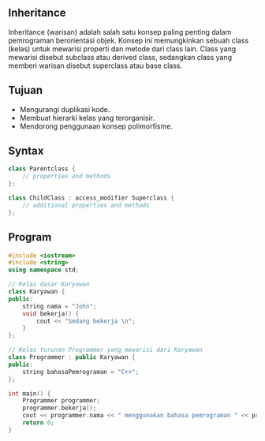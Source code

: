 ## Inheritance

Inheritance (warisan) adalah salah satu konsep paling penting dalam pemrograman berorientasi objek. Konsep ini memungkinkan sebuah class (kelas) untuk mewarisi properti dan metode dari class lain. Class yang mewarisi disebut subclass atau derived class, sedangkan class yang memberi warisan disebut superclass atau base class.

## Tujuan
- Mengurangi duplikasi kode.
- Membuat hierarki kelas yang terorganisir.
- Mendorong penggunaan konsep polimorfisme.

## Syntax
```c++
class Parentclass {
    // properties and methods
};

class ChildClass : access_modifier Superclass {
    // additional properties and methods
};
```

## Program
```c++
#include <iostream>
#include <string>
using namespace std;

// Kelas dasar Karyawan
class Karyawan {
public:
    string nama = "John";
    void bekerja() {
        cout << "Sedang bekerja \n";
    }
};

// Kelas turunan Programmer yang mewarisi dari Karyawan
class Programmer : public Karyawan {
public:
    string bahasaPemrograman = "C++";
};

int main() {
    Programmer programmer;
    programmer.bekerja();
    cout << programmer.nama << " menggunakan bahasa pemrograman " << programmer.bahasaPemrograman << endl;
    return 0;
}

```